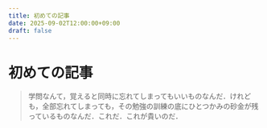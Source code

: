 ```yaml
---
title: 初めての記事
date: 2025-09-02T12:00:00+09:00
draft: false
---
```


# 初めての記事

> 学問なんて，覚えると同時に忘れてしまってもいいものなんだ．けれども，全部忘れてしまっても，その勉強の訓練の底にひとつかみの砂金が残っているものなんだ．これだ．これが貴いのだ．